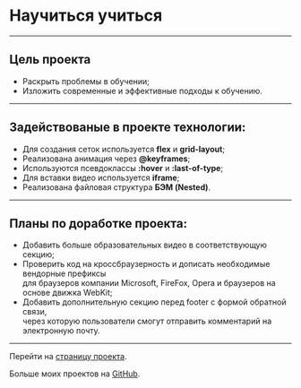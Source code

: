 # Научиться учиться
------

## Цель проекта  
* Раскрыть проблемы в обучении; 
* Изложить современные и эффективные подходы к обучению.  
------  
## Задействованые в проекте технологии:
* Для создания сеток используется **flex** и **grid-layout**;  
* Реализована анимация через **@keyframes**;
* Используются псевдоклассы **:hover** и **:last-of-type**;
* Для вставки видео используется **iframe**; 
* Реализована файловая структура **БЭМ (Nested)**.  
------
## Планы по доработке проекта:
* Добавить больше образовательных видео в соответствующую секцию;
* Проверить код на кроссбраузерность и дописать необходимые вендорные префиксы  
для браузеров компании Microsoft, FireFox, Opera и браузеров на основе движка WebKit;
* Добавить дополнительную секцию перед footer с формой обратной связи,  
через которую пользователи смогут отправить комментарий на электронную почту.  

------
Перейти на [страницу проекта](https://sergeyladorski.github.io/how-to-learn/).

Больше моих проектов на [GitHub](https://github.com/sergeyladorski).
